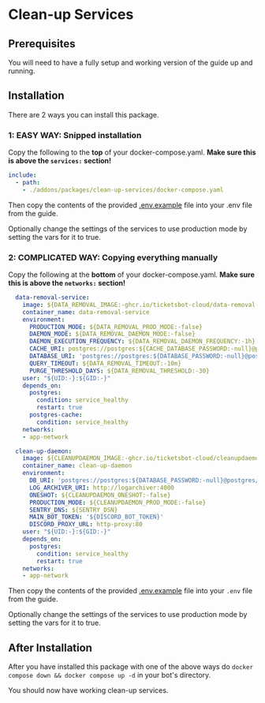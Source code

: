 # Clean-up Services

## Prerequisites

You will need to have a fully setup and working version of the guide up and running.

## Installation

There are 2 ways you can install this package.

### 1: EASY WAY: Snipped installation

Copy the following to the **top** of your docker-compose.yaml. **Make sure this is above the `services:` section!**

```yaml
include:
  - path:
    - ./addons/packages/clean-up-services/docker-compose.yaml
```

Then copy the contents of the provided [.env.example](./.env.example) file into your .env file from the guide.

Optionally change the settings of the services to use production mode by setting the vars for it to true.

### 2: COMPLICATED WAY: Copying everything manually

Copy the following at the **bottom** of your docker-compose.yaml. **Make sure this is above the `networks:` section!**

```yaml
  data-removal-service:
    image: ${DATA_REMOVAL_IMAGE:-ghcr.io/ticketsbot-cloud/data-removal-service:635d718130b13575d5cd28843483548d57d0ebda}
    container_name: data-removal-service
    environment:
      PRODUCTION_MODE: ${DATA_REMOVAL_PROD_MODE:-false}
      DAEMON_MODE: ${DATA_REMOVAL_DAEMON_MODE:-false}
      DAEMON_EXECUTION_FREQUENCY: ${DATA_REMOVAL_DAEMON_FREQUENCY:-1h}
      CACHE_URI: postgres://postgres:${CACHE_DATABASE_PASSWORD:-null}@postgres-cache/botcache
      DATABASE_URI: 'postgres://postgres:${DATABASE_PASSWORD:-null}@postgres/ticketsbot'
      QUERY_TIMEOUT: ${DATA_REMOVAL_TIMEOUT:-10m}
      PURGE_THRESHOLD_DAYS: ${DATA_REMOVAL_THRESHOLD:-30}
    user: "${UID:-}:${GID:-}"
    depends_on:
      postgres:
        condition: service_healthy
        restart: true
      postgres-cache:
        condition: service_healthy
    networks:
    - app-network

  clean-up-daemon:
    image: ${CLEANUPDAEMON_IMAGE:-ghcr.io/ticketsbot-cloud/cleanupdaemon:1266ddeac31c626cfa64561b38a5cbeaeb9b475c}
    container_name: clean-up-daemon
    environment:
      DB_URI: 'postgres://postgres:${DATABASE_PASSWORD:-null}@postgres/ticketsbot'
      LOG_ARCHIVER_URI: http://logarchiver:4000
      ONESHOT: ${CLEANUPDAEMON_ONESHOT:-false}
      PRODUCTION_MODE: ${CLEANUPDAEMON_PROD_MODE:-false}
      SENTRY_DNS: ${SENTRY_DSN}
      MAIN_BOT_TOKEN: '${DISCORD_BOT_TOKEN}'
      DISCORD_PROXY_URL: http-proxy:80
    user: "${UID:-}:${GID:-}"
    depends_on:
      postgres:
        condition: service_healthy
        restart: true
    networks:
    - app-network
```

Then copy the contents of the provided [.env.example](./.env.example) file into your `.env` file from the guide.

Optionally change the settings of the services to use production mode by setting the vars for it to true.

## After Installation

After you have installed this package with one of the above ways do `docker compose down && docker compose up -d` in your bot's directory.

You should now have working clean-up services.
